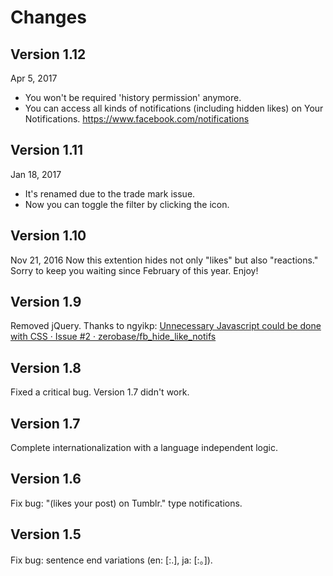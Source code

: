 Changes
=======

## Version 1.12

Apr 5, 2017
- You won't be required 'history permission' anymore.
- You can access all kinds of notifications (including hidden likes) on Your Notifications. https://www.facebook.com/notifications

## Version 1.11

Jan 18, 2017
- It's renamed due to the trade mark issue.
- Now you can toggle the filter by clicking the icon.

## Version 1.10

Nov 21, 2016
Now this extention hides not only "likes" but also "reactions."
Sorry to keep you waiting since February of this year. Enjoy!

## Version 1.9

Removed jQuery. Thanks to ngyikp: [Unnecessary Javascript could be done with CSS · Issue #2 · zerobase/fb_hide_like_notifs](https://github.com/zerobase/fb_hide_like_notifs/issues/2)

## Version 1.8

Fixed a critical bug. Version 1.7 didn't work.

## Version 1.7

Complete internationalization with a language independent logic.

## Version 1.6

Fix bug: "(likes your post) on Tumblr." type notifications.

## Version 1.5

Fix bug: sentence end variations (en: [:.], ja: [:。]).
